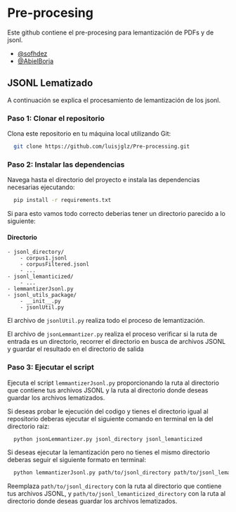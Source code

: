 
# Pre-procesing

Este github contiene el pre-procesing para lemantización de PDFs y de jsonl.

- [@sofhdez](https://github.com/sofhdez)
- [@AbielBorja](https://github.com/AbielBorja)
## JSONL Lematizado

A continuación se explica el procesamiento de lemantización de los jsonl.

### Paso 1: Clonar el repositorio
Clona este repositorio en tu máquina local utilizando Git:
```bash
  git clone https://github.com/luisjglz/Pre-processing.git
```

### Paso 2: Instalar las dependencias
Navega hasta el directorio del proyecto e instala las dependencias necesarias ejecutando:
```bash
  pip install -r requirements.txt
```

Si para esto vamos todo correcto deberias tener un directorio parecido a lo siguiente:

#### Directorio

```
- jsonl_directory/
    - corpus1.jsonl
    - corpusFiltered.jsonl
    - ...
- jsonl_lemanticized/
    - ...
- lemmantizerJsonl.py
- jsonl_utils_package/
    - __init__.py
    - jsonlUtil.py
```
El archivo de  `jsonlUtil.py` realiza todo el proceso de lemantización.

El archivo de `jsonLemmantizer.py` realiza el proceso verificar si la ruta de entrada es un directorio, recorrer el directorio en busca de archivos JSONL y guardar el resultado en el directorio de salida

### Paso 3: Ejecutar el script

Ejecuta el script `lemmantizerJsonl.py` proporcionando la ruta al directorio que contiene tus archivos JSONL y la ruta al directorio donde deseas guardar los archivos lematizados.

Si deseas probar le ejecución del codigo y tienes el directorio igual al repositorio deberas ejecutar el siguiente comando en terminal en la del directorio raiz:

```bash
  python jsonLemmantizer.py jsonl_directory jsonl_lemanticized 
```


Si deseas ejecutar la lemantización pero no tienes el mismo directorio deberas seguir el siguiente formato en terminal:


```bash
  python lemmantizerJsonl.py path/to/jsonl_directory path/to/jsonl_lemanticized_directory
```

Reemplaza `path/to/jsonl_directory` con la ruta al directorio que contiene tus archivos JSONL, y `path/to/jsonl_lemanticized_directory` con la ruta al directorio donde deseas guardar los archivos lematizados.
